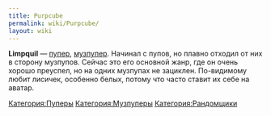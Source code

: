 ```yaml
---
title: Purpcube
permalink: wiki/Purpcube/
layout: wiki
---
```


**Limpquil** — [пупер](Пуперы "wikilink"),
[музпупер](Музпуперы "wikilink"). Начинал с пупов, но плавно отходил от
них в сторону музпупов. Сейчас это его основной жанр, где он очень
хорошо преуспел, но на одних музпупах не зациклен. По-видимому любит
лисичек, особенно белых, потому что часто ставит их себе на аватар.

[Категория:Пуперы](Категория:Пуперы "wikilink")
[Категория:Музпуперы](Категория:Музпуперы "wikilink")
[Категория:Рандомщики](Категория:Рандомщики "wikilink")
